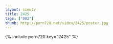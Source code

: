 ```yaml
--- 
layout: sieutv
title: 2425
tags: ["002"]
thumb: http://porn720.net/video/2425/poster.jpg
---
```

{% include porn720 key="2425" %} 
